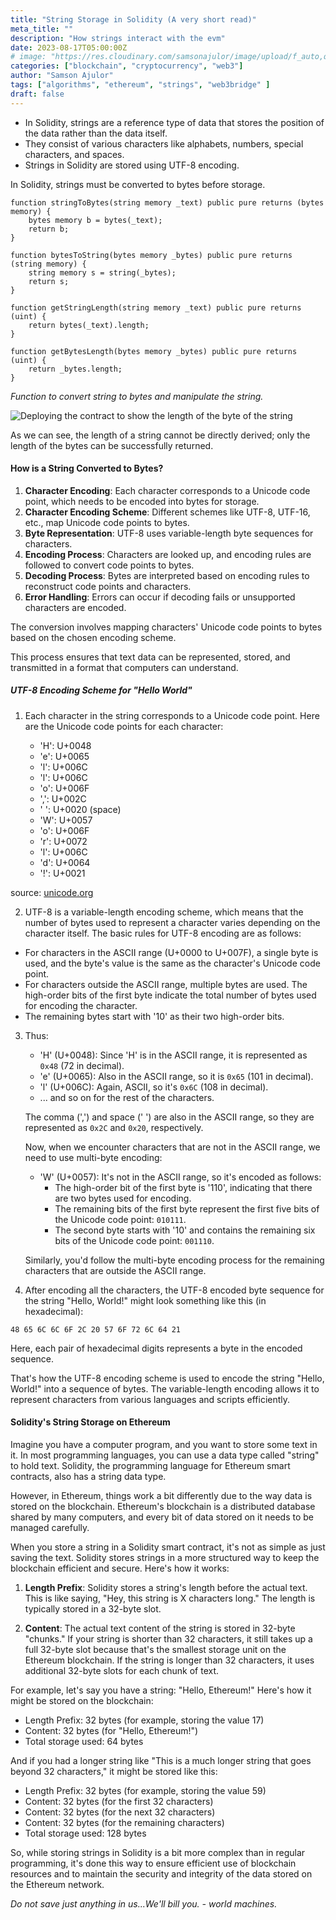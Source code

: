 ```yaml
---
title: "String Storage in Solidity (A very short read)"
meta_title: ""
description: "How strings interact with the evm"
date: 2023-08-17T05:00:00Z
# image: "https://res.cloudinary.com/samsonajulor/image/upload/f_auto,q_auto/v1/algofanatics_assets/assets/blog/ziwoaqupqbqu7atligdy"
categories: ["blockchain", "cryptocurrency", "web3"]
author: "Samson Ajulor"
tags: ["algorithms", "ethereum", "strings", "web3bridge" ]
draft: false
---
```

<!-- <a href="https://www.freepik.com/free-vector/abstract-modern-wavy-stripe-background-vector-graphic-design-from-colorful-curved-wave-lines_1269841.htm#query=string&position=44&from_view=keyword&track=sph">Image by davidzydd</a> on Freepik -->
- In Solidity, strings are a reference type of data that stores the position of the data rather than the data itself.
- They consist of various characters like alphabets, numbers, special characters, and spaces.
- Strings in Solidity are stored using UTF-8 encoding.

In Solidity, strings must be converted to bytes before storage.

```solidity
function stringToBytes(string memory _text) public pure returns (bytes memory) {
    bytes memory b = bytes(_text);
    return b;
}

function bytesToString(bytes memory _bytes) public pure returns (string memory) {
    string memory s = string(_bytes);
    return s;
}

function getStringLength(string memory _text) public pure returns (uint) {
    return bytes(_text).length;
}

function getBytesLength(bytes memory _bytes) public pure returns (uint) {
    return _bytes.length;
}
```
*Function to convert string to bytes and manipulate the string.*


![Deploying the contract to show the length of the byte of the string](https://res.cloudinary.com/samsonajulor/image/upload/f_auto,q_auto/v1/algofanatics_assets/assets/blog/bzb44rgfdlfkvnshypyt)

As we can see, the length of a string cannot be directly derived; only the length of the bytes can be successfully returned.

#### How is a String Converted to Bytes?

1. **Character Encoding**: Each character corresponds to a Unicode code point, which needs to be encoded into bytes for storage.
2. **Character Encoding Scheme**: Different schemes like UTF-8, UTF-16, etc., map Unicode code points to bytes.
3. **Byte Representation**: UTF-8 uses variable-length byte sequences for characters.
4. **Encoding Process**: Characters are looked up, and encoding rules are followed to convert code points to bytes.
5. **Decoding Process**: Bytes are interpreted based on encoding rules to reconstruct code points and characters.
6. **Error Handling**: Errors can occur if decoding fails or unsupported characters are encoded.

The conversion involves mapping characters' Unicode code points to bytes based on the chosen encoding scheme.

This process ensures that text data can be represented, stored, and transmitted in a format that computers can understand.

##### UTF-8 Encoding Scheme for "Hello World"

1. Each character in the string corresponds to a Unicode code point. Here are the Unicode code points for each character:
   
   - 'H': U+0048
   - 'e': U+0065
   - 'l': U+006C
   - 'l': U+006C
   - 'o': U+006F
   - ',': U+002C
   - ' ': U+0020 (space)
   - 'W': U+0057
   - 'o': U+006F
   - 'r': U+0072
   - 'l': U+006C
   - 'd': U+0064
   - '!': U+0021

source: [unicode.org](https://home.unicode.org/)

2.  UTF-8 is a variable-length encoding scheme, which means that the number of bytes used to represent a character varies depending on the character itself. The basic rules for UTF-8 encoding are as follows:
   
   - For characters in the ASCII range (U+0000 to U+007F), a single byte is used, and the byte's value is the same as the character's Unicode code point.
   - For characters outside the ASCII range, multiple bytes are used. The high-order bits of the first byte indicate the total number of bytes used for encoding the character.
   - The remaining bytes start with '10' as their two high-order bits.

3. Thus:
   
   - 'H' (U+0048): Since 'H' is in the ASCII range, it is represented as `0x48` (72 in decimal).
   - 'e' (U+0065): Also in the ASCII range, so it is `0x65` (101 in decimal).
   - 'l' (U+006C): Again, ASCII, so it's `0x6C` (108 in decimal).
   - ... and so on for the rest of the characters.

   The comma (',') and space (' ') are also in the ASCII range, so they are represented as `0x2C` and `0x20`, respectively.

   Now, when we encounter characters that are not in the ASCII range, we need to use multi-byte encoding:
   
   - 'W' (U+0057): It's not in the ASCII range, so it's encoded as follows:
     - The high-order bit of the first byte is '110', indicating that there are two bytes used for encoding.
     - The remaining bits of the first byte represent the first five bits of the Unicode code point: `010111`.
     - The second byte starts with '10' and contains the remaining six bits of the Unicode code point: `001110`.

   Similarly, you'd follow the multi-byte encoding process for the remaining characters that are outside the ASCII range.

4.  After encoding all the characters, the UTF-8 encoded byte sequence for the string "Hello, World!" might look something like this (in hexadecimal):
   
   ```
   48 65 6C 6C 6F 2C 20 57 6F 72 6C 64 21
   ```

   Here, each pair of hexadecimal digits represents a byte in the encoded sequence.

That's how the UTF-8 encoding scheme is used to encode the string "Hello, World!" into a sequence of bytes. The variable-length encoding allows it to represent characters from various languages and scripts efficiently.

#### Solidity's String Storage on Ethereum

Imagine you have a computer program, and you want to store some text in it. In most programming languages, you can use a data type called "string" to hold text. Solidity, the programming language for Ethereum smart contracts, also has a string data type.

However, in Ethereum, things work a bit differently due to the way data is stored on the blockchain. Ethereum's blockchain is a distributed database shared by many computers, and every bit of data stored on it needs to be managed carefully.

When you store a string in a Solidity smart contract, it's not as simple as just saving the text. Solidity stores strings in a more structured way to keep the blockchain efficient and secure. Here's how it works:

1. **Length Prefix**: Solidity stores a string's length before the actual text. This is like saying, "Hey, this string is X characters long." The length is typically stored in a 32-byte slot.

2. **Content**: The actual text content of the string is stored in 32-byte "chunks." If your string is shorter than 32 characters, it still takes up a full 32-byte slot because that's the smallest storage unit on the Ethereum blockchain. If the string is longer than 32 characters, it uses additional 32-byte slots for each chunk of text.

For example, let's say you have a string: "Hello, Ethereum!" Here's how it might be stored on the blockchain:

- Length Prefix: 32 bytes (for example, storing the value 17)
- Content: 32 bytes (for "Hello, Ethereum!")
- Total storage used: 64 bytes

And if you had a longer string like "This is a much longer string that goes beyond 32 characters," it might be stored like this:

- Length Prefix: 32 bytes (for example, storing the value 59)
- Content: 32 bytes (for the first 32 characters)
- Content: 32 bytes (for the next 32 characters)
- Content: 32 bytes (for the remaining characters)
- Total storage used: 128 bytes

So, while storing strings in Solidity is a bit more complex than in regular programming, it's done this way to ensure efficient use of blockchain resources and to maintain the security and integrity of the data stored on the Ethereum network.

*Do not save just anything in us...We'll bill you. - world machines.*